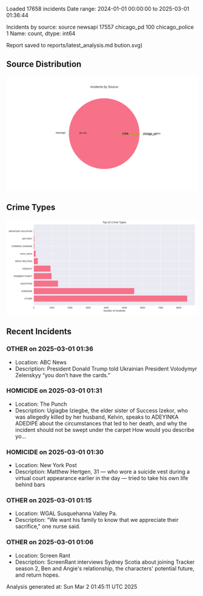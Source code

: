 
Loaded 17658 incidents
Date range: 2024-01-01 00:00:00 to 2025-03-01 01:36:44

Incidents by source:
source
newsapi           17557
chicago_pd          100
chicago_police        1
Name: count, dtype: int64

Report saved to reports/latest_analysis.md
bution.svg)

## Source Distribution
![Source Distribution](images/source_distribution.svg)

## Crime Types
![Crime Types](images/crime_types.svg)

## Recent Incidents

### OTHER on 2025-03-01 01:36
- Location: ABC News
- Description: President Donald Trump told Ukrainian President Volodymyr Zelenskyy “you don’t have the cards.”


### HOMICIDE on 2025-03-01 01:31
- Location: The Punch
- Description: Ugiagbe Iziegbe, the elder sister of Success Izekor, who was allegedly killed by her husband, Kelvin, speaks to ADEYINKA ADEDIPE about the circumstances that led to her death, and why the incident should not be swept under the carpet How would you describe yo…


### HOMICIDE on 2025-03-01 01:30
- Location: New York Post
- Description: Matthew Hertgen, 31 — who wore a suicide vest during a virtual court appearance earlier in the day — tried to take his own life behind bars


### OTHER on 2025-03-01 01:15
- Location: WGAL Susquehanna Valley Pa.
- Description: "We want his family to know that we appreciate their sacrifice," one nurse said.


### OTHER on 2025-03-01 01:06
- Location: Screen Rant
- Description: ScreenRant interviews Sydney Scotia about joining Tracker season 2, Ben and Angie's relationship, the characters' potential future, and return hopes.

Analysis generated at: Sun Mar  2 01:45:11 UTC 2025
